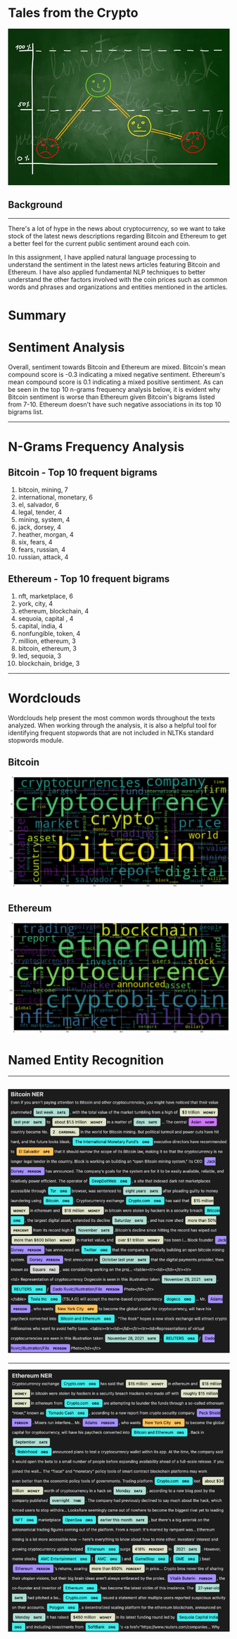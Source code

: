 # Tales from the Crypto

![Stock Sentiment](Images/sentimental.jpeg)

## Background
---
There's a lot of hype in the news about cryptocurrency, so we want to take stock of the latest news descriptions regarding Bitcoin and Ethereum to get a better feel for the current public sentiment around each coin.

In this assignment, I have applied natural language processing to understand the sentiment in the latest news articles featuring Bitcoin and Ethereum. I have also applied fundamental NLP techniques to better understand the other factors involved with the coin prices such as common words and phrases and organizations and entities mentioned in the articles.

# Summary

# Sentiment Analysis

Overall, sentiment towards Bitcoin and Ethereum are mixed. Bitcoin's mean compound score is -0.3 indicating a mixed negative sentiment. Ethereum's mean compound score is 0.1 indicating a mixed positive sentiment. As can be seen in the top 10 n-grams frequency analysis below, it is evident why Bitcoin sentiment is worse than Ethereum given Bitcoin's bigrams listed from 7-10. Ethereum doesn't have such negative associations in its top 10 bigrams list.

---
# N-Grams Frequency Analysis

## Bitcoin - Top 10 frequent bigrams
1. bitcoin, mining, 7
2. international, monetary, 6
3. el, salvador, 6
4. legal, tender, 4
5. mining, system, 4
6. jack, dorsey, 4
7. heather, morgan, 4
8. six, fears, 4
9. fears, russian, 4
10. russian, attack, 4

## Ethereum - Top 10 frequent bigrams
1. nft, marketplace, 6
2. york, city, 4
3. ethereum, blockchain, 4
4. sequoia, capital , 4
5. capital, india, 4
6. nonfungible, token, 4
7. million, ethereum, 3
8. bitcoin, ethereum, 3
9. led, sequoia, 3
10. blockchain, bridge, 3
---
# Wordclouds
Wordclouds help present the most common words throughout the texts analyzed. When working through the analysis, it is also a helpful tool for identifying frequent stopwords that are not included in NLTKs standard stopwords module.

## Bitcoin
![Bitcoin Word Cloud](Images/btc_wordcloud.png)

## Ethereum
![Ethereum Word Cloud](Images/eth_wordcloud.png)


# Named Entity Recognition
---
![Bitcoin NER](Images/btc_ner.png)
---
---
![Ethereum NER](Images/eth_ner.png)